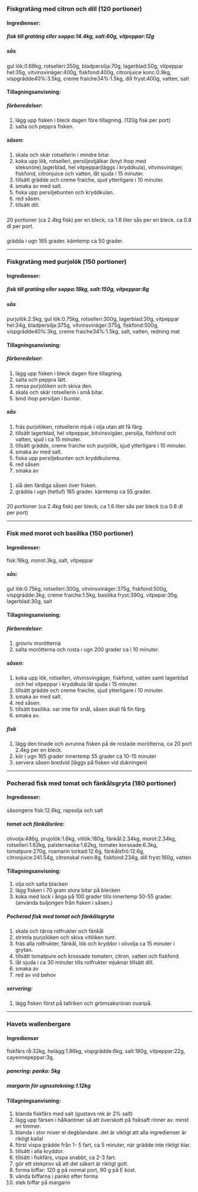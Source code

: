 ### Fiskgratäng med citron och dill (120 portioner)
#### Ingredienser:
##### fisk till gratäng eller soppa:14.4kg, salt:60g, vitpeppar:12g
##### sås
gul lök:0.68kg, rotselleri:350g, bladpersilja:70g, lagerblad:50g, vitpeppar hel:35g, vitvinsvinäger:400g, fiskfond:400g, citronjuice konc:0.9kg, vispgrädde40%:3.5kg, creme fraiche34%:1.5kg, dill fryst:400g, vatten, salt

#### Tillagningsanvisning:
##### förberedelser:
1. lägg upp fisken i bleck dagen före tillagning. (120g fisk per port)
2. salta och peppra fisken.

##### säsen:
1. skala och skär rotsellerin i mindre bitar.
2. koka upp lök, rotselleri, persiljestjälkar (knyt ihop med steksnöre),lagerblad, hel vitpeppar(läggs i kryddkula), vitvinsvinäger, fiskfond, citronjuice och vatten, låt sjuda i 15 minuter.
3. tillsätt grädde och creme fraiche, sjud ytterligare i 10 minuter.
4. smaka av med salt.
5. fiska upp persiljebunten och kryddkulan.
6. red såsen.
7. tillsätt dill.

##### 
20 portioner (ca 2.4kg fisk) per en bleck, ca 1.6 liter sås per en bleck. ca 0.8 dl per port.
##### 
grädda i ugn 165 grader.
kämtemp ca 50 grader.


--------
### Fiskgratäng med purjolök (150 portioner)
#### Ingredienser:
##### fisk till gratäng eller soppa:18kg, salt:150g, vitpeppar:8g
##### sås
purjolök:2.5kg, gul lök:0.75kg, rotselleri:300g, lagerblad:30g, vitpeppar hel:34g, bladpersilja:375g, vitvinsvinäger:375g, fiskfond:500g, vispgrädde40%:3kg, creme fraiche34%:1.5kg, salt, vatten, redning mat

#### Tillagningsanvisning:
##### förberedelser:
1. lägg upp fisken i bleck dagen före tillagning.
2. salta och peppra lätt.
3. rensa purjolöken och skiva den.
4. skala och skär rotsellerin i små bitar.
5. bind ihop persiljan i buntar.

##### sås
1. fräs purjolöken, rotsellerin mjuk i olja utan att få färg.
2. tillsätt lagerblad, hel vitpeppar, bitvinsvigäer, persilja, fishfond och vatten, sjud i ca 15 minuter.
3. tillsätt grädde, creme fraiche och purjolök, sjud ytterligare i 10 minuter.
4. smaka av med salt.
5. fiska upp persiljebunten och kryddkulorma.
6. red såsen
7. smaka av

##### 
1. slå den färdiga såsen över fisken.
2. grädda i ugn (hetluf) 165 grader. kärntemp ca 55 grader.

##### 
20 portioner (ca 2.4kg fisk) per bleck, ca 1.6 liter sås per bleck (ca 0.8 dl per port)


--------
### Fisk med morot och basilika (150 portioner)
#### Ingredienser:
fisk:18kg, morot:3kg, salt, vitpeppar
##### sås:
gul lök:0.75kg, rotselleri:300g, vitvinsvinäger:375g, fiskfond:500g, vispgrädde:3kg, creme fraiche:1.5kg, basilika fryst:390g, vitpepar:35g, lagerblad:30g, salt

#### Tillagningsanvisning:
##### förberedelser:
1. grovriv morötterna
2. salta morötterna och rosta i ugn 200 grader ca i 10 minuter.

##### såsen:
1. koka upp lök, rotselleri, vitvinsvingäger, fiskfond, vatten samt lagerblad och hel vitpeppar i kryddkula låt sjuda i 15 minuter.
2. tillsätt grädde och creme fraiche, sjud ytterligare i 10 minuter.
3. smaka av med salt.
4. red såsen.
5. tillsätt basilika. var inte för snål, såsen skall få fin färg.
6. smaka av.

##### fisk
1. lägg den tinade och avrunna fisken på de rostade morötterna, ca 20 port 2.4kg per en bleck.
2. kör i ugn 165 grader innertemp 55 grader ca 10-15 minuter
3. servera såsen bredvid (läggs på fisken vid dukningen)


--------
### Pocherad fisk med tomat och fänkålsgryta (180 portioner)
#### Ingredienser:
säsongens fisk:12.6kg, rapsolja och salt
##### tomat och fänkålsröra:
olivolja:486g, prujolök:1.6kg, vitlök:180g, fänkål:2.34kg, morot:2.34kg, rotselleri:1.62kg, palsternacka:1.62kg, tomater korssade:6.3kg, tomatpure:270g, roamarin torkad:12.6g, fänkålsfrö:12.6g, citronjuice:241.54g, citronskal riven:8g, fiskfond:234g, dill fryst:160g, vatten

#### Tillagningsanvisning:
1. olja och salta blacken
2. lägg fisken i 70 gram stora bitar på blecken
3. koka med lock i ånga på 100 grader tills innertemp 50-55 grader.
(använda buljongen från fisken i såsen.)

##### Pocherad fisk med tomat och fänkålsgryta
1. skala och tärna rotfrukter och fänkål
2. strimla purjolöken och skiva vitlöken tunt.
3. fräs alla rotfrukter, fänkål, lök och kryddor i olivolja ca 15 minuter i grytan.
4. tillsätt tomatpure och krossade tomaterr, citron, vatten och fiskfond.
5. låt sjuda i ca 30 minuter tills rotfrukter mjuknar tillsätt dill.
6. smaka av
7. red av vid behov

##### servering:
1. lägg fisken först på tallriken och grömsaksröran ovanpå.


--------
### Havets wallenbergare
#### Ingredienser
fiskfärs rå:32kg, helägg:1.86kg, vispgrädde:6kg, salt:180g, vitpeppar:22g, cayennepeppar:3g, 
##### panering: panko: 5kg
##### margarin för ugnsstekning:1.12kg

#### Tillagningsanvisning:
1. blanda fiskfärs med salt (gustavs rek är 2% salt)
2. lägg upp färsen i hålkantiner så att överskott på fisksaft rinner av. minst en timmer.
3. blanda i stor mixer el degblandare. det är viktigt att alla ingredienser är riktigt kalla!
4. först vispa grädde från 1- 5 fart, ca 5 minuter, när grädde inte riktigt klar.
5. tillsätt i alla kryddor.
6. tillsätt i fiskfärs, vispa snabbt, ca 2-3 fart.
7. gör ett stekprov så att det säkert är riktigt gott.
8. forma biffar: 120 g på normal port, 90 g på E kost.
9. vända biffarna i panko efter forma
10. stek biffar på margarin

